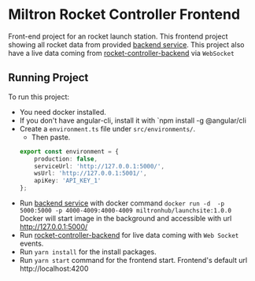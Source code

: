 # Miltron Rocket Controller Frontend

Front-end project for an rocket launch station. This frontend project showing all rocket data from provided [backend service]. This project also have a live data coming from [rocket-controller-backend] via `WebSocket` 
## Running Project
To run this project:
* You need docker installed.
* If you don't have angular-cli, install it with `npm install -g @angular/cli
* Create a `environment.ts` file under `src/environments/`.
    - Then paste.
    ```typescript
    export const environment = {
        production: false,
        serviceUrl: 'http://127.0.0.1:5000/',
        wsUrl: 'http://127.0.0.1:5001/',
        apiKey: 'API_KEY_1'
    };
    ```
* Run [backend service] with docker command `docker run -d  -p 5000:5000 -p 4000-4009:4000-4009 miltronhub/launchsite:1.0.0` Docker will start image in the background and accessible with url http://127.0.0.1:5000/
* Run [rocket-controller-backend](https://github.com/AliHadiOzturk/rocket-control-backend#running-project) for live data coming with `Web Socket` events.
* Run `yarn install` for the install packages.
* Run `yarn start` command for the frontend start. Frontend's default url http://localhost:4200
 


[backend service]:https://hub.docker.com/r/miltronhub/launchsite
[rocket-controller-backend]:https://github.com/AliHadiOzturk/rocket-control-backend